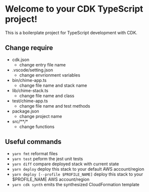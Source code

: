 # Welcome to your CDK TypeScript project!

This is a boilerplate project for TypeScript development with CDK.


## Change require

- cdk.json
  - change entry file name
- .vscode/setting.json
  - change envrionment variables
- bin/chime-app.ts
  - change file name and stack name
- lib/chime-stack.ts
  - change file name and class
- test/chime-app.ts
  - change file name and test methods
- package.json
  - change project name
- src/**/*
  - change functions

## Useful commands

- `yarn fmt` reformat files
- `yarn test` peform the jest unit tests
- `yarn diff` compare deployed stack with current state
- `yarn deploy` deploy this stack to your default AWS account/region
- `yarn deploy [--profile $PROFILE_NAME]` deploy this stack to your $PROFILE_NAME AWS account/region
- `yarn cdk synth` emits the synthesized CloudFormation template
